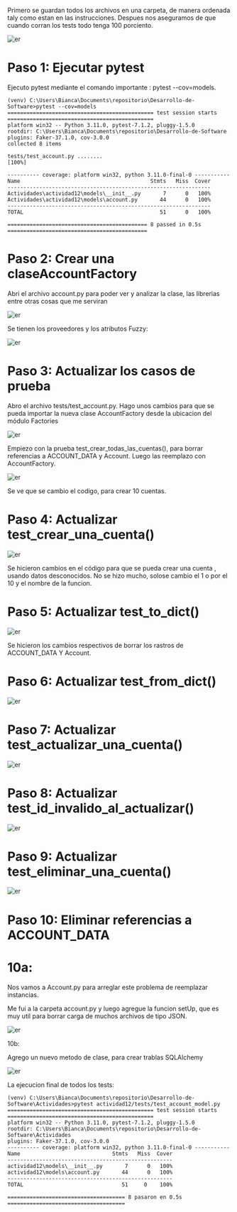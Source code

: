 

Primero se guardan todos los archivos en una carpeta, de manera ordenada taly como estan en las instrucciones. 
Despues nos aseguramos de  que cuando corran los tests todo tenga 100 porciento.


![er](https://github.com/BiancaMT957/Desarrollo-de-Software/blob/main/Archivo12/img/c1.png)


# Paso 1: Ejecutar pytest
Ejecuto pytest mediante el comando importante : pytest --cov=models.


```
(venv) C:\Users\Bianca\Documents\repositorio\Desarrollo-de-Software>pytest --cov=models
============================================== test session starts ==============================================
platform win32 -- Python 3.11.0, pytest-7.1.2, pluggy-1.5.0
rootdir: C:\Users\Bianca\Documents\repositorio\Desarrollo-de-Software
plugins: Faker-37.1.0, cov-3.0.0
collected 8 items

tests/test_account.py ........                                   [100%]

---------- coverage: platform win32, python 3.11.0-final-0 -----------
Name                                         Stmts   Miss  Cover
----------------------------------------------------------------
Actividades\actividad12\models\__init__.py       7      0   100%
Actividades\actividad12\models\account.py       44      0   100%
----------------------------------------------------------------
TOTAL                                           51      0   100%

============================================ 8 passed in 0.5s ============================================ 

```

# Paso 2: Crear una claseAccountFactory 

Abri el archivo account.py para poder ver y analizar la clase, las librerias entre otras cosas que me serviran 

 

![er](https://github.com/BiancaMT957/Desarrollo-de-Software/blob/main/Archivo12/img/c2.png)


Se tienen los proveedores y los atributos Fuzzy:

![er](https://github.com/BiancaMT957/Desarrollo-de-Software/blob/main/Archivo12/img/c3.png)



# Paso 3: Actualizar los casos de prueba 

  

Abro el archivo tests/test_account.py.  Hago unos cambios para que se pueda importar la nueva clase AccountFactory desde la ubicacion del módulo Factories 


![er](https://github.com/BiancaMT957/Desarrollo-de-Software/blob/main/Archivo12/img/c4.png)


Empiezo con la prueba test_crear_todas_las_cuentas(), para borrar referencias a ACCOUNT_DATA  y Account. Luego las reemplazo con AccountFactory. 


![er](https://github.com/BiancaMT957/Desarrollo-de-Software/blob/main/Archivo12/img/c5.png)


Se ve que se cambio el codigo, para crear 10 cuentas. 

 
# Paso 4: Actualizar test_crear_una_cuenta() 

![er](https://github.com/BiancaMT957/Desarrollo-de-Software/blob/main/Archivo12/img/c6.png)


Se hicieron cambios en el código para que se pueda crear una cuenta , usando datos desconocidos. No se hizo mucho, solose cambio el 1 o por el 10 y el nombre de la funcion. 

# Paso 5: Actualizar test_to_dict()


![er](https://github.com/BiancaMT957/Desarrollo-de-Software/blob/main/Archivo12/img/c7.png)

Se hicieron los cambios respectivos de borrar los rastros de ACCOUNT_DATA Y Account. 

# Paso 6: Actualizar test_from_dict() 

![er](https://github.com/BiancaMT957/Desarrollo-de-Software/blob/main/Archivo12/img/c8.png)


# Paso 7: Actualizar test_actualizar_una_cuenta() 


![er](https://github.com/BiancaMT957/Desarrollo-de-Software/blob/main/Archivo12/img/c9.png)


# Paso 8: Actualizar test_id_invalido_al_actualizar()



![er](https://github.com/BiancaMT957/Desarrollo-de-Software/blob/main/Archivo12/img/c10.png)


# Paso 9: Actualizar test_eliminar_una_cuenta() 



![er](https://github.com/BiancaMT957/Desarrollo-de-Software/blob/main/Archivo12/img/c11.png)



# Paso 10: Eliminar referencias a ACCOUNT_DATA 

# 10a: 

Nos vamos a Account.py para arreglar este problema de reemplazar instancias. 

Me fui a la carpeta account.py y luego agregue la funcion setUp, que es muy util para borrar carga de muchos archivos de tipo JSON. 

 

![er](https://github.com/BiancaMT957/Desarrollo-de-Software/blob/main/Archivo12/img/c12.png)
 

10b: 

Agrego un nuevo metodo de clase, para crear trablas SQLAlchemy 


![er](https://github.com/BiancaMT957/Desarrollo-de-Software/blob/main/Archivo12/img/c13.png)

La ejecucion final de todos los tests:


```
(venv) C:\Users\Bianca\Documents\repositorio\Desarrollo-de-Software\Actividades>pytest actividad12/tests/test_account_model.py
============================================== test session starts ==============================================
platform win32 -- Python 3.11.0, pytest-7.1.2, pluggy-1.5.0
rootdir: C:\Users\Bianca\Documents\repositorio\Desarrollo-de-Software\Actividades
plugins: Faker-37.1.0, cov-3.0.0
---------- coverage: platform win32, python 3.11.0-final-0 -----------
Name                             Stmts   Miss  Cover
----------------------------------------------------
actividad12\models\__init__.py       7      0   100%
actividad12\models\account.py       44      0   100%
----------------------------------------------------
TOTAL                               51     0    100%

===================================== 8 pasaron en 0.5s =====================================


```
